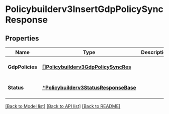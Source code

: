 # Policybuilderv3InsertGdpPolicySyncResponse

## Properties
Name | Type | Description | Notes
------------ | ------------- | ------------- | -------------
**GdpPolicies** | [**[]Policybuilderv3GdpPolicySyncRes**](policybuilderv3GdpPolicySyncRes.md) |  | [optional] [default to null]
**Status** | [***Policybuilderv3StatusResponseBase**](policybuilderv3StatusResponseBase.md) |  | [optional] [default to null]

[[Back to Model list]](../README.md#documentation-for-models) [[Back to API list]](../README.md#documentation-for-api-endpoints) [[Back to README]](../README.md)

